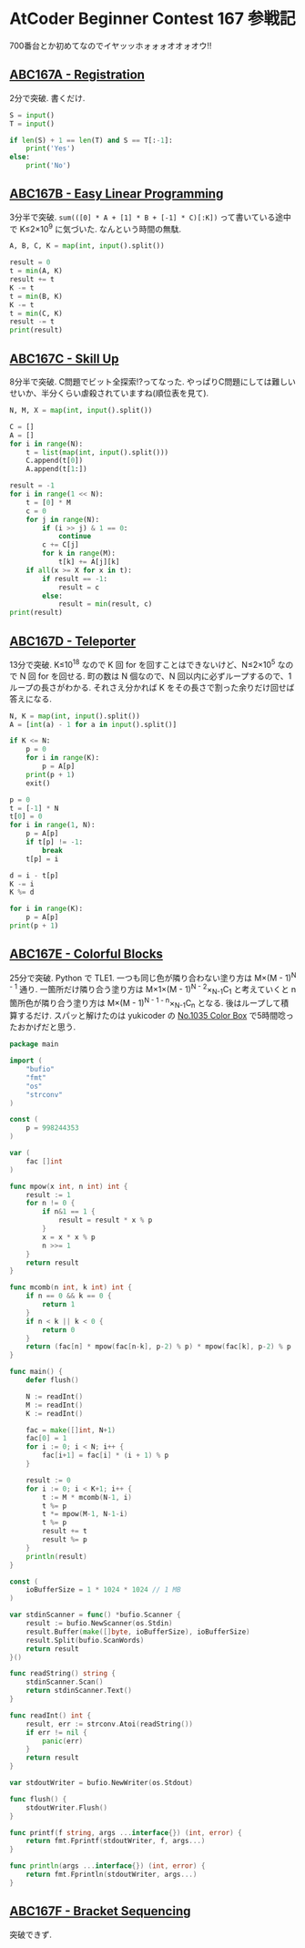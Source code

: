 # AtCoder Beginner Contest 167 参戦記

700番台とか初めてなのでイヤッッホォォォオオォオウ!!

## [ABC167A - Registration](https://atcoder.jp/contests/abc167/tasks/abc167_a)

2分で突破. 書くだけ.

```python
S = input()
T = input()

if len(S) + 1 == len(T) and S == T[:-1]:
    print('Yes')
else:
    print('No')
```

## [ABC167B - Easy Linear Programming](https://atcoder.jp/contests/abc167/tasks/abc167_b)

3分半で突破. `sum(([0] * A + [1] * B + [-1] * C)[:K])` って書いている途中で K≤2×10<sup>9</sup> に気づいた. なんという時間の無駄.

```python
A, B, C, K = map(int, input().split())

result = 0
t = min(A, K)
result += t
K -= t
t = min(B, K)
K -= t
t = min(C, K)
result -= t
print(result)
```

## [ABC167C - Skill Up](https://atcoder.jp/contests/abc167/tasks/abc167_c)

8分半で突破. C問題でビット全探索!?ってなった. やっぱりC問題にしては難しいせいか、半分くらい虐殺されていますね(順位表を見て).

```python
N, M, X = map(int, input().split())

C = []
A = []
for i in range(N):
    t = list(map(int, input().split()))
    C.append(t[0])
    A.append(t[1:])

result = -1
for i in range(1 << N):
    t = [0] * M
    c = 0
    for j in range(N):
        if (i >> j) & 1 == 0:
            continue
        c += C[j]
        for k in range(M):
            t[k] += A[j][k]
    if all(x >= X for x in t):
        if result == -1:
            result = c
        else:
            result = min(result, c)
print(result)
```

## [ABC167D - Teleporter](https://atcoder.jp/contests/abc167/tasks/abc167_d)

13分で突破. K≤10<sup>18</sup> なので K 回 for を回すことはできないけど、N≤2×10<sup>5</sup> なので N 回 for を回せる. 町の数は N 個なので、N 回以内に必ずループするので、1ループの長さがわかる. それさえ分かれば K をその長さで割った余りだけ回せば答えになる.

```python
N, K = map(int, input().split())
A = [int(a) - 1 for a in input().split()]

if K <= N:
    p = 0
    for i in range(K):
        p = A[p]
    print(p + 1)
    exit()

p = 0
t = [-1] * N
t[0] = 0
for i in range(1, N):
    p = A[p]
    if t[p] != -1:
        break
    t[p] = i

d = i - t[p]
K -= i
K %= d

for i in range(K):
    p = A[p]
print(p + 1)
```

## [ABC167E - Colorful Blocks](https://atcoder.jp/contests/abc167/tasks/abc167_e)

25分で突破. Python で TLE1. 一つも同じ色が隣り合わない塗り方は M×(M - 1)<sup>N - 1</sup> 通り. 一箇所だけ隣り合う塗り方は M×1×(M - 1)<sup>N - 2</sup>×<sub>N-1</sub>C<sub>1</sub> と考えていくと n 箇所色が隣り合う塗り方は M×(M - 1)<sup>N - 1 - n</sup>×<sub>N-1</sub>C<sub>n</sub> となる. 後はループして積算するだけ. スパッと解けたのは yukicoder の [No.1035 Color Box](https://yukicoder.me/problems/no/1035) で5時間唸ったおかげだと思う.

```go
package main

import (
	"bufio"
	"fmt"
	"os"
	"strconv"
)

const (
	p = 998244353
)

var (
	fac []int
)

func mpow(x int, n int) int {
	result := 1
	for n != 0 {
		if n&1 == 1 {
			result = result * x % p
		}
		x = x * x % p
		n >>= 1
	}
	return result
}

func mcomb(n int, k int) int {
	if n == 0 && k == 0 {
		return 1
	}
	if n < k || k < 0 {
		return 0
	}
	return (fac[n] * mpow(fac[n-k], p-2) % p) * mpow(fac[k], p-2) % p
}

func main() {
	defer flush()

	N := readInt()
	M := readInt()
	K := readInt()

	fac = make([]int, N+1)
	fac[0] = 1
	for i := 0; i < N; i++ {
		fac[i+1] = fac[i] * (i + 1) % p
	}

	result := 0
	for i := 0; i < K+1; i++ {
		t := M * mcomb(N-1, i)
		t %= p
		t *= mpow(M-1, N-1-i)
		t %= p
		result += t
		result %= p
	}
	println(result)
}

const (
	ioBufferSize = 1 * 1024 * 1024 // 1 MB
)

var stdinScanner = func() *bufio.Scanner {
	result := bufio.NewScanner(os.Stdin)
	result.Buffer(make([]byte, ioBufferSize), ioBufferSize)
	result.Split(bufio.ScanWords)
	return result
}()

func readString() string {
	stdinScanner.Scan()
	return stdinScanner.Text()
}

func readInt() int {
	result, err := strconv.Atoi(readString())
	if err != nil {
		panic(err)
	}
	return result
}

var stdoutWriter = bufio.NewWriter(os.Stdout)

func flush() {
	stdoutWriter.Flush()
}

func printf(f string, args ...interface{}) (int, error) {
	return fmt.Fprintf(stdoutWriter, f, args...)
}

func println(args ...interface{}) (int, error) {
	return fmt.Fprintln(stdoutWriter, args...)
}
```

## [ABC167F - Bracket Sequencing](https://atcoder.jp/contests/abc167/tasks/abc167_f)

突破できず.
